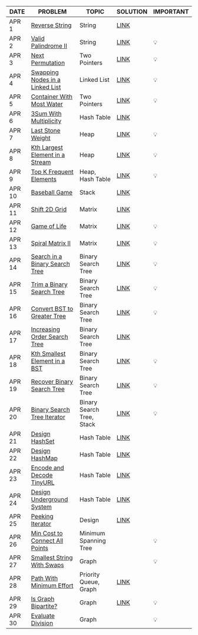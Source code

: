 |DATE|PROBLEM|TOPIC|SOLUTION|IMPORTANT|
|----|-----|-------|--------|---------|
|APR 1|[Reverse String](https://leetcode.com/problems/reverse-string/)|String|[LINK](https://github.com/utkarsh006/LeetCode-Grind/blob/main/APR%20CHALLENGES/APR%201_%20Reverse%20string.cpp)|
|APR 2|[Valid Palindrome II](https://leetcode.com/problems/valid-palindrome-ii/)|String|[LINK](https://github.com/utkarsh006/LeetCode-Grind/blob/main/APR%20CHALLENGES/APR%202_%20Valid%20Palindrome%20II.cpp)|💡
|APR 3|[Next Permutation](https://leetcode.com/problems/next-permutation/)|Two Pointers|[LINK](https://github.com/utkarsh006/LeetCode-Grind/blob/main/APR%20CHALLENGES/APR%203_%20Next%20Permutation.cpp)|💡
|APR 4|[ Swapping Nodes in a Linked List](https://leetcode.com/problems/swapping-nodes-in-a-linked-list/)|Linked List|[LINK](https://github.com/utkarsh006/LeetCode-Grind/blob/main/APR%20CHALLENGES/APR%204_%20Swapping%20Nodes%20in%20a%20Linked%20List.cpp)|💡
|APR 5|[Container With Most Water](https://leetcode.com/problems/container-with-most-water/)|Two Pointers|[LINK](https://github.com/utkarsh006/LeetCode-Grind/blob/main/APR%20CHALLENGES/APR%205_%20Container%20With%20Most%20Water.cpp)|💡
|APR 6|[3Sum With Multiplicity](https://leetcode.com/problems/3sum-with-multiplicity/)|Hash Table|[LINK](https://github.com/utkarsh006/LeetCode-Grind/blob/main/APR%20CHALLENGES/APR%206_%203Sum%20With%20Multiplicity.cpp)|
|APR 7|[Last Stone Weight](https://leetcode.com/problems/last-stone-weight/)|Heap|[LINK](https://github.com/utkarsh006/LeetCode-Grind/blob/main/APR%20CHALLENGES/APR%207_%20Last%20Stone%20Weight.cpp)|💡
|APR 8|[Kth Largest Element in a Stream](https://leetcode.com/problems/kth-largest-element-in-a-stream/)|Heap|[LINK](https://github.com/utkarsh006/LeetCode-Grind/blob/main/APR%20CHALLENGES/APR%208_%20Kth%20Largest%20Element%20in%20a%20Stream.cpp)|💡
|APR 9|[Top K Frequent Elements](https://leetcode.com/problems/top-k-frequent-elements/)|Heap, Hash Table|[LINK](https://github.com/utkarsh006/LeetCode-Grind/blob/main/APR%20CHALLENGES/APR%209_%20Top%20K%20Frequent%20Elements.cpp)|💡
|APR 10|[Baseball Game](https://leetcode.com/problems/baseball-game/)|Stack|[LINK](https://github.com/utkarsh006/LeetCode-Grind/blob/main/APR%20CHALLENGES/APR%2010_%20Baseball%20Game.cpp)|
|APR 11|[Shift 2D Grid](https://leetcode.com/problems/shift-2d-grid/)|Matrix|[LINK](https://github.com/utkarsh006/LeetCode-Grind/blob/main/APR%20CHALLENGES/APR%2011_%20Shift%202D%20Grid.cpp)|
|APR 12|[Game of Life](https://leetcode.com/problems/game-of-life/)|Matrix|[LINK](https://github.com/utkarsh006/LeetCode-Grind/blob/main/APR%20CHALLENGES/APR%2012_%20Game%20of%20Life.cpp)|💡
|APR 13|[Spiral Matrix II](https://leetcode.com/problems/spiral-matrix-ii/)|Matrix|[LINK](https://github.com/utkarsh006/LeetCode-Grind/blob/main/APR%20CHALLENGES/APR%2013_%20Spiral%20Matrix%20II.cpp)|💡
|APR 14|[Search in a Binary Search Tree](https://leetcode.com/problems/search-in-a-binary-search-tree/)|Binary Search Tree|[LINK](https://github.com/utkarsh006/LeetCode-Grind/blob/main/APR%20CHALLENGES/APR%2014_%20Search%20in%20BST.cpp)|💡
|APR 15|[Trim a Binary Search Tree](https://leetcode.com/problems/trim-a-binary-search-tree/)|Binary Search Tree|[LINK](https://github.com/utkarsh006/LeetCode-Grind/blob/main/APR%20CHALLENGES/APR%2015_%20Trim%20a%20BST.cpp)|💡
|APR 16|[Convert BST to Greater Tree](https://leetcode.com/problems/convert-bst-to-greater-tree/)|Binary Search Tree|[LINK](https://github.com/utkarsh006/LeetCode-Grind/blob/main/APR%20CHALLENGES/APR%2016_%20Convert%20BST%20to%20Greater%20Tree.cpp)|💡
|APR 17|[Increasing Order Search Tree](https://leetcode.com/problems/increasing-order-search-tree/)|Binary Search Tree|[LINK](https://github.com/utkarsh006/LeetCode-Grind/blob/main/APR%20CHALLENGES/APR%2017_Increasing%20Order%20Search%20Tree.cpp)|
|APR 18|[Kth Smallest Element in a BST](https://leetcode.com/problems/kth-smallest-element-in-a-bst/)|Binary Search Tree|[LINK](https://github.com/utkarsh006/LeetCode-Grind/blob/main/APR%20CHALLENGES/APR%2018_%20Kth%20Smallest%20Element%20in%20a%20BST.cpp)|💡
|APR 19|[Recover Binary Search Tree](https://leetcode.com/problems/recover-binary-search-tree/)|Binary Search Tree|[LINK](https://github.com/utkarsh006/LeetCode-Grind/blob/main/APR%20CHALLENGES/APR%2019_Recover%20Binary%20Search%20Tree.cpp)|💡
|APR 20|[Binary Search Tree Iterator](https://leetcode.com/problems/binary-search-tree-iterator/)|Binary Search Tree, Stack|[LINK](https://github.com/utkarsh006/LeetCode-Grind/blob/main/APR%20CHALLENGES/APR%2020_Binary%20Search%20Tree%20Iterator.cpp)|💡
|APR 21|[Design HashSet](https://leetcode.com/problems/design-hashset/)|Hash Table|[LINK](https://github.com/utkarsh006/LeetCode-Grind/blob/main/APR%20CHALLENGES/APR%2021_%20Design%20HashSet.cpp)|
|APR 22|[Design HashMap](https://leetcode.com/problems/design-hashmap/)|Hash Table|[LINK](https://github.com/utkarsh006/LeetCode-Grind/blob/main/APR%20CHALLENGES/APR%2022_Design%20HashMap.cpp)|
|APR 23|[ Encode and Decode TinyURL](https://leetcode.com/problems/encode-and-decode-tinyurl/)|Hash Table|[LINK](https://github.com/utkarsh006/LeetCode-Grind/blob/main/APR%20CHALLENGES/APR%2023_%20Encode%20and%20Decode%20TinyURL.cpp)|
|APR 24|[Design Underground System](https://leetcode.com/problems/design-underground-system/)|Hash Table|[LINK](https://github.com/utkarsh006/LeetCode-Grind/blob/main/APR%20CHALLENGES/APR%2024_%20Design%20Underground%20System.cpp)|
|APR 25|[Peeking Iterator](https://leetcode.com/problems/peeking-iterator/)|Design|[LINK](https://github.com/utkarsh006/LeetCode-Grind/blob/main/APR%20CHALLENGES/APR%2025_%20Peeking%20Iterator.cpp)|
|APR 26|[Min Cost to Connect All Points](https://leetcode.com/problems/min-cost-to-connect-all-points/)|Minimum Spanning Tree||💡
|APR 27|[Smallest String With Swaps](https://leetcode.com/problems/smallest-string-with-swaps/)|Graph||💡
|APR 28|[Path With Minimum Effort](https://leetcode.com/problems/path-with-minimum-effort/)|Priority Queue, Graph|[LINK](https://github.com/utkarsh006/LeetCode-Grind/blob/main/APR%20CHALLENGES/APR%2028_%20Path%20With%20Minimum%20Effort.cpp)|
|APR 29|[Is Graph Bipartite?](https://leetcode.com/problems/is-graph-bipartite/)|Graph|[LINK](https://github.com/utkarsh006/LeetCode-Grind/blob/main/APR%20CHALLENGES/APR%2029_%20Is%20Graph%20Bipartite.cpp)|💡
|APR 30|[Evaluate Division](https://leetcode.com/problems/evaluate-division/)|Graph||💡


